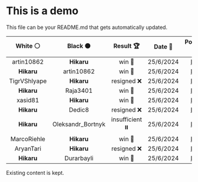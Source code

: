 # This is a demo

This file can be your README.md that gets automatically updated.

<!--START_SECTION:chessStats-->
<!-- Automatically generated with https://github.com/Balastrong/chess-stats-action -->

| White ⚪ | Black ⚫ | Result 🏆 | Date 📅 | Position 🗺️ |
|:---:|:---:|:---:|:---:|:---:|
| artin10862 | **Hikaru** | win 🥇 | 25/6/2024 | <a href="http://www.ee.unb.ca/cgi-bin/tervo/fen.pl?select=8/5k2/r4b2/8/8/5R2/5PK1/8 w - -">Link</a> |
| **Hikaru** | artin10862 | win 🥇 | 25/6/2024 | <a href="http://www.ee.unb.ca/cgi-bin/tervo/fen.pl?select=4k3/p2n1p2/2P4p/q4r1P/1b4rB/3Q4/PP6/1KRR4 b - -">Link</a> |
| TigrVShlyape | **Hikaru** | resigned ❌ | 25/6/2024 | <a href="http://www.ee.unb.ca/cgi-bin/tervo/fen.pl?select=6r1/2r2N2/pQ2k1pb/P2pN2p/3P1q1P/8/5PP1/2R3K1 b - -">Link</a> |
| **Hikaru** | Raja3401 | win 🥇 | 25/6/2024 | <a href="http://www.ee.unb.ca/cgi-bin/tervo/fen.pl?select=8/6pk/PKR2p1p/1N6/4n3/6PP/8/r7 b - -">Link</a> |
| xasid81 | **Hikaru** | win 🥇 | 25/6/2024 | <a href="http://www.ee.unb.ca/cgi-bin/tervo/fen.pl?select=8/6p1/5p1p/3k1P1P/1p1Pn1P1/p2K4/8/B7 w - -">Link</a> |
| **Hikaru** | Dedic8 | resigned ❌ | 25/6/2024 | <a href="http://www.ee.unb.ca/cgi-bin/tervo/fen.pl?select=k5r1/p3p2p/3n3P/P1pPQ2R/7B/6N1/2P2q2/5b1K w - -">Link</a> |
| **Hikaru** | Oleksandr_Bortnyk | insufficient ⏸️ | 25/6/2024 | <a href="http://www.ee.unb.ca/cgi-bin/tervo/fen.pl?select=8/8/7k/5K2/8/8/8/8 w - -">Link</a> |
| MarcoRiehle | **Hikaru** | win 🥇 | 25/6/2024 | <a href="http://www.ee.unb.ca/cgi-bin/tervo/fen.pl?select=5rk1/5p1p/pp4p1/3p2q1/3P4/1Q4P1/PP3P1P/1Br1R1K1 w - -">Link</a> |
| AryanTari | **Hikaru** | resigned ❌ | 25/6/2024 | <a href="http://www.ee.unb.ca/cgi-bin/tervo/fen.pl?select=5NQ1/p2kn3/4q3/1p1pP1R1/2pP4/P1P5/6K1/3n4 b - -">Link</a> |
| **Hikaru** | Durarbayli | win 🥇 | 25/6/2024 | <a href="http://www.ee.unb.ca/cgi-bin/tervo/fen.pl?select=4qk1r/2R1b1pp/p1B1Q3/2p5/8/1P4P1/P4P1P/6K1 b - -">Link</a> |

<!--END_SECTION:chessStats-->

Existing content is kept.
